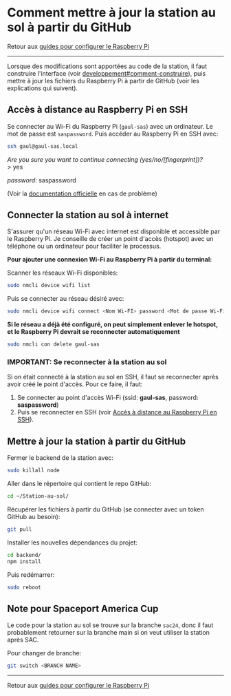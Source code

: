 # Comment mettre à jour la station au sol à partir du GitHub

Retour aux [guides pour configurer le Raspberry Pi](./raspi-config.md)

---

Lorsque des modifications sont apportées au code de la station, il faut construire l'interface (voir [developpement#comment-construire](../guide/developpement.md#comment-construire-lapplication-pour-le-mode-production)), puis mettre à jour les fichiers du Raspberry Pi à partir de GitHub (voir les explications qui suivent).

## Accès à distance au Raspberry Pi en SSH

Se connecter au Wi-Fi du Raspberry Pi (`gaul-sas`) avec un ordinateur. Le mot de passe est `saspassword`. Puis accéder au Raspberry Pi en SSH avec:

```bash
ssh gaul@gaul-sas.local
```

_Are you sure you want to continue connecting (yes/no/\[fingerprint\])?_ \
\> yes

_password:_ saspassword

(Voir la [documentation officielle](https://www.raspberrypi.com/documentation/computers/remote-access.html) en cas de problème)

## Connecter la station au sol à internet

S'assurer qu'un réseau Wi-Fi avec internet est disponible et accessible par le Raspberry Pi. Je conseille de créer un point d'accès (hotspot) avec un téléphone ou un ordinateur pour faciliter le processus.

**Pour ajouter une connexion Wi-Fi au Raspberry Pi à partir du terminal:**

Scanner les réseaux Wi-Fi disponibles:

```bash
sudo nmcli device wifi list
```

Puis se connecter au réseau désiré avec:

```bash
sudo nmcli device wifi connect <Nom Wi-FI> password <Mot de passe Wi-Fi>
```

**Si le réseau a déjà été configuré, on peut simplement enlever le hotspot, et le Raspberry Pi devrait se reconnecter automatiquement**

```bash
sudo nmcli con delete gaul-sas
```

### IMPORTANT: Se reconnecter à la station au sol

Si on était connecté à la station au sol en SSH, il faut se reconnecter après avoir créé le point d'accès. Pour ce faire, il faut:

1. Se connecter au point d'accès Wi-Fi (ssid: **gaul-sas**, password: **saspassword**)
2. Puis se reconnecter en SSH (voir [Accès à distance au Raspberry Pi en SSH](#accès-à-distance-au-raspberry-pi-en-ssh)).

## Mettre à jour la station à partir du GitHub

<!-- Il y a deux options pour mettre à jour la station au sol:

**Option 1:**

Utiliser le script:

```bash
cd ~/Station-au-sol/scripts/
chmod +x raspi_update.sh
./raspi_update.sh
```

**Option 2:** -->

Fermer le backend de la station avec:

```bash
sudo killall node
```

Aller dans le répertoire qui contient le repo GitHub:

```bash
cd ~/Station-au-sol/
```

Récupérer les fichiers à partir du GitHub (se connecter avec un token GitHub au besoin):

```bash
git pull
```

Installer les nouvelles dépendances du projet:

```bash
cd backend/
npm install
```

Puis redémarrer:

```bash
sudo reboot
```

## Note pour Spaceport America Cup

Le code pour la station au sol se trouve sur la branche `sac24`, donc il faut probablement retourner sur la branche main si on veut utiliser la station après SAC.

Pour changer de branche:

```bash
git switch <BRANCH NAME>
```

---

Retour aux [guides pour configurer le Raspberry Pi](./raspi-config.md)
